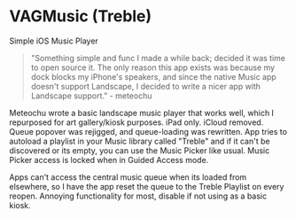 # VAGMusic (Treble)
Simple iOS Music Player

> "Something simple and func I made a while back; decided it was time to open source it. The only reason this app exists was because my dock blocks my iPhone's speakers, and since the native Music app doesn't support Landscape, I decided to write a nicer app with Landscape support." - meteochu

Meteochu wrote a basic landscape music player that works well, which I repurposed for art gallery/kiosk purposes. iPad only. iCloud removed. Queue popover was rejigged, and queue-loading was rewritten. App tries to autoload a playlist in your Music library called "Treble" and if it can't be discovered or its empty, you can use the Music Picker like usual. Music Picker access is locked when in Guided Access mode.

Apps can't access the central music queue when its loaded from elsewhere, so I have the app reset the queue to the Treble Playlist on every reopen. Annoying functionality for most, disable if not using as a basic kiosk.

